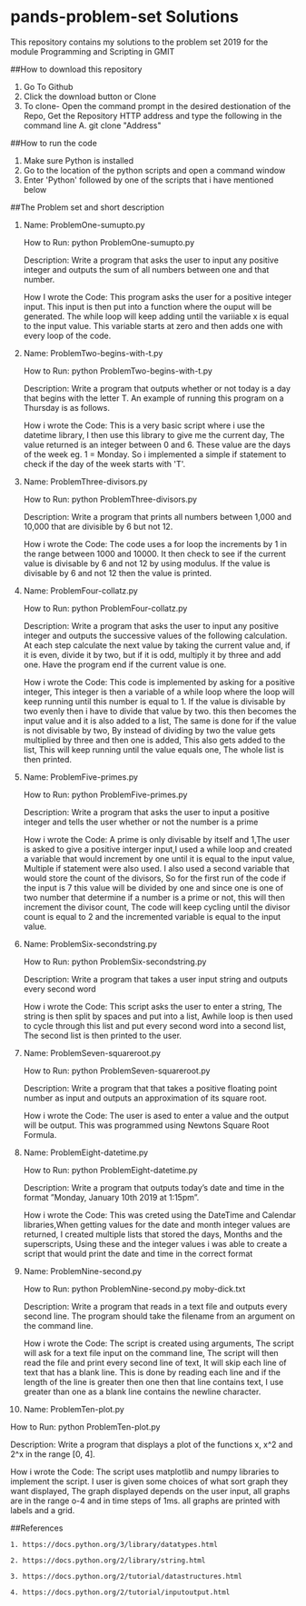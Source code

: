 # pands-problem-set Solutions

This repository contains my solutions to the problem set 2019 for the module Programming and Scripting in GMIT

##How to download this repository
1. Go To Github
2. Click the download button or Clone
3. To clone- Open the command prompt in the desired destionation of the Repo, Get the Repository HTTP address and type the following in the command line
    A. git clone "Address"
    
##How to run the code
1. Make sure Python is installed
2. Go to the location of the python scripts and open a command window
3. Enter 'Python' followed by one of the scripts that i have mentioned below

##The Problem set and short description
1. Name: 
    ProblemOne-sumupto.py
    
   How to Run:
    python ProblemOne-sumupto.py
    
   Description: 
    Write a program that asks the user to input any positive integer and outputs the
    sum of all numbers between one and that number.
    
   How I wrote the Code:
    This program asks the user for a positive integer input. This input is then put into a function where the ouput will be generated. The while loop will keep adding until the variiable x is equal to the input value. This variable starts at zero and then adds one with every loop of the code. 
    
2. Name:
     ProblemTwo-begins-with-t.py
     
   How to Run:
     python ProblemTwo-begins-with-t.py

   Description:
     Write a program that outputs whether or not today is a day that begins with the
     letter T. An example of running this program on a Thursday is as follows.
     
   How i wrote the Code:
    This is a very basic script where i use the datetime library, I then use this library to give me the current day, The value returned is an integer between 0 and 6. These value are the days of the week eg. 1 = Monday. So i implemented a simple if statement to check if the day of the week starts with 'T'.
     
3. Name:
     ProblemThree-divisors.py
   
   How to Run:
     python ProblemThree-divisors.py
     
   Description:
     Write a program that prints all numbers between 1,000 and 10,000 that are divisible
     by 6 but not 12.
    
   How i wrote the Code:
    The code uses a for loop the increments by 1 in the range between 1000 and 10000. It then check to see if the current value is divisable by 6 and not 12 by using modulus. If the value is divisable by 6 and not 12 then the value is printed.
     
4. Name:
     ProblemFour-collatz.py
     
   How to Run:
     python ProblemFour-collatz.py
     
   Description:
     Write a program that asks the user to input any positive integer and outputs the
     successive values of the following calculation. At each step calculate the next value
     by taking the current value and, if it is even, divide it by two, but if it is odd, multiply
     it by three and add one. Have the program end if the current value is one.

    How i wrote the Code:
      This code is implemented by asking for a positive integer, This integer is then a variable of a while loop where the loop will keep running until this number is equal to 1. If the value is divisable by two evenly then i have to divide that value by two. this then becomes the input value and it is also added to a list, The same is done for if the value is not divisable by two, By instead of dividing by two the value gets multiplied by three and then one is added, This also gets added to the list, This will keep running until the value equals one, The whole list is then printed.
    
5. Name:
     ProblemFive-primes.py
     
   How to Run:
     python ProblemFive-primes.py
     
   Description:
     Write a program that asks the user to input a positive integer and tells the user
     whether or not the number is a prime
     
   How i wrote the Code:
     A prime is only divisable by itself and 1,The user is asked to give a positive interger input,I used a while loop and created a variable that would increment by one until it is equal to the input value, Multiple if statement were also used. I also used a second variable that would store the count of the divisors, So for the first run of the code if the input is 7 this value will be divided by one and since one is one of two number that determine if a number is a prime or not, this will then increment the divisor count, The code will keep cycling until the divisor count is equal to 2 and the incremented variable is equal to the input value.
   
6. Name:
     ProblemSix-secondstring.py
    
   How to Run:
     python ProblemSix-secondstring.py
     
   Description:
     Write a program that takes a user input string and outputs every second word
     
   How i wrote the Code:
     This script asks the user to enter a string, The string is then split by spaces and put into a list, Awhile loop is then used to cycle through this list and put every second word into a second list, The second list is then printed to the user.
      
7. Name:
     ProblemSeven-squareroot.py
     
   How to Run:
     python ProblemSeven-squareroot.py
     
   Description:
     Write a program that that takes a positive floating point number as input and outputs
     an approximation of its square root.
     
   How i wrote the Code:
     The user is ased to enter a value and the output will be output. This was programmed using Newtons Square Root Formula.
 
8. Name:
     ProblemEight-datetime.py
     
   How to Run:
     python ProblemEight-datetime.py
   
   Description:
     Write a program that outputs today’s date and time in the format ”Monday, January
     10th 2019 at 1:15pm”.
    
    How i wrote the Code:
      This was creted using the DateTime and Calendar libraries,When getting values for the date and month integer values are returned, I created multiple lists that stored the days, Months and the superscripts, Using these and the integer values i was able to create a script that would print the date and time in the correct format
   
9. Name:
     ProblemNine-second.py
    
   How to Run:
     python ProblemNine-second.py moby-dick.txt
     
   Description:
     Write a program that reads in a text file and outputs every second line. The program
     should take the filename from an argument on the command line.
     
   How i wrote the Code:
     The script is created using arguments, The script will ask for a text file input on the command line, The script will then read the file and print every second line of text, It will skip each line of text that has a blank line. This is done by reading each line and if the length of the line is greater then one then that line contains text, I use greater than one as a blank line contains the newline character.
   
10. Name:
     ProblemTen-plot.py
    
   How to Run:
     python ProblemTen-plot.py
     
   Description:
     Write a program that displays a plot of the functions x, x^2 and 2^x
     in the range [0, 4].
     
   How i wrote the Code:
     The script uses matplotlib and numpy libraries to implement the script. I user is given some choices of what sort graph they want displayed, The graph displayed depends on the user input, all graphs are in the range o-4 and in time steps of 1ms. all graphs are printed with labels and a grid.
     


##References

    1. https://docs.python.org/3/library/datatypes.html
    
    2. https://docs.python.org/2/library/string.html
    
    3. https://docs.python.org/2/tutorial/datastructures.html
    
    4. https://docs.python.org/2/tutorial/inputoutput.html


